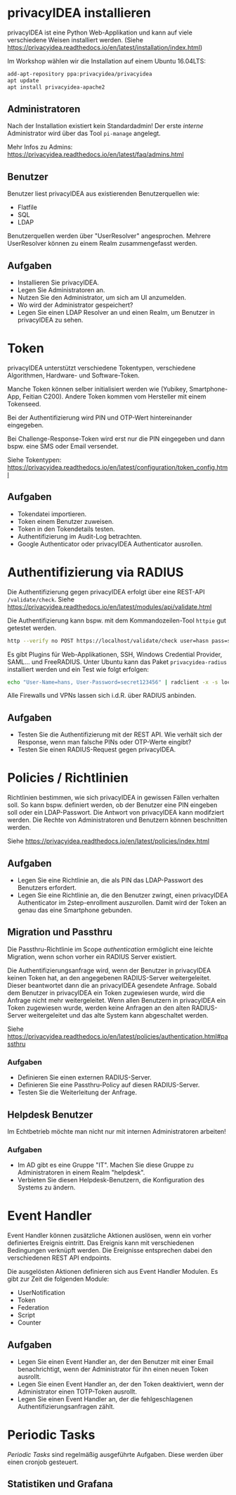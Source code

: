 # privacyIDEA installieren

privacyIDEA ist eine Python Web-Applikation und kann auf viele verschiedene Weisen 
installiert werden.
(Siehe  https://privacyidea.readthedocs.io/en/latest/installation/index.html)

Im Workshop wählen wir die Installation auf einem Ubuntu 16.04LTS:

~~~~bash
add-apt-repository ppa:privacyidea/privacyidea
apt update
apt install privacyidea-apache2
~~~~

## Administratoren

Nach der Installation existiert kein Standardadmin!
Der erste *interne* Administrator wird über das Tool ``pi-manage`` angelegt.

Mehr Infos zu Admins: https://privacyidea.readthedocs.io/en/latest/faq/admins.html

## Benutzer

Benutzer liest privacyIDEA aus existierenden Benutzerquellen wie:

* Flatfile
* SQL
* LDAP

Benutzerquellen werden über "UserResolver" angesprochen. 
Mehrere UserResolver können zu einem Realm zusammengefasst werden.

## Aufgaben

* Installieren Sie privacyIDEA.
* Legen Sie Administratoren an.
* Nutzen Sie den Administrator, um sich am UI anzumelden.
* Wo wird der Administrator gespeichert?
* Legen Sie einen LDAP Resolver an und einen Realm, um Benutzer in privacyIDEA zu sehen.

# Token

privacyIDEA unterstützt verschiedene Tokentypen, verschiedene Algorithmen, Hardware- und Software-Token.

Manche Token können selber initialisiert werden wie (Yubikey, Smartphone-App, Feitian C200).
Andere Token kommen vom Hersteller mit einem Tokenseed.

Bei der Authentifizierung wird PIN und OTP-Wert hintereinander eingegeben.

Bei Challenge-Response-Token wird erst nur die PIN eingegeben und dann bspw. eine SMS oder Email versendet.

Siehe Tokentypen: https://privacyidea.readthedocs.io/en/latest/configuration/token_config.html

## Aufgaben

* Tokendatei importieren.
* Token einem Benutzer zuweisen.
* Token in den Tokendetails testen.
* Authentifizierung im Audit-Log betrachten.
* Google Authenticator oder privacyIDEA Authenticator ausrollen.

# Authentifizierung via RADIUS

Die Authentifizierung gegen privacyIDEA erfolgt über eine REST-API ``/validate/check``.
Siehe https://privacyidea.readthedocs.io/en/latest/modules/api/validate.html

Die Authentifizierung kann bspw. mit dem Kommandozeilen-Tool ``httpie`` gut getestet werden.

~~~~bash
http --verify no POST https://localhost/validate/check user=hasn pass=secret123456
~~~~

Es gibt Plugins für Web-Applikationen, SSH, Windows Credential Provider, SAML... und FreeRADIUS.
Unter Ubuntu kann das Paket ``privacyidea-radius`` installiert werden und ein Test wie folgt erfolgen:

~~~~bash
echo "User-Name=hans, User-Password=secret123456" | radclient -x -s localhost auth testing123
~~~~

Alle Firewalls und VPNs lassen sich i.d.R. über RADIUS anbinden.

## Aufgaben

* Testen Sie die Authentifizierung mit der REST API. 
  Wie verhält sich der Response, wenn man falsche PINs oder OTP-Werte eingibt?
* Testen Sie einen RADIUS-Request gegen privacyIDEA.

# Policies / Richtlinien

Richtlinien bestimmen, wie sich privacyIDEA in gewissen Fällen verhalten soll.
So kann bspw. definiert werden, ob der Benutzer eine PIN eingeben soll oder ein LDAP-Passwort.
Die Antwort von privacyIDEA kann modifziert werden.
Die Rechte von Administratoren und Benutzern können beschnitten werden.

Siehe https://privacyidea.readthedocs.io/en/latest/policies/index.html

## Aufgaben

* Legen Sie eine Richtlinie an, die als PIN das LDAP-Passwort des Benutzers erfordert.
* Legen Sie eine Richtlinie an, die den Benutzer zwingt, einen privacyIDEA Authenticator
  im 2step-enrollment auszurollen. Damit wird der Token an genau das eine Smartphone
  gebunden.

## Migration und Passthru

Die Passthru-Richtlinie im Scope *authentication* ermöglicht eine leichte Migration, wenn schon vorher ein RADIUS Server existiert.

Die Authentifizierungsanfrage wird, wenn der Benutzer in privacyIDEA keinen Token hat, an den angegebenen RADIUS-Server weitergeleitet.
Dieser beantwortet dann die an privacyIDEA gesendete Anfrage. Sobald dem Benutzer in privacyIDEA ein Token zugewiesen wurde, wird die Anfrage
nicht mehr weitergeleitet. Wenn allen Benutzern in privacyIDEA ein Token zugewiesen wurde, werden keine Anfragen an den alten RADIUS-Server
weitergeleitet und das alte System kann abgeschaltet werden.

Siehe https://privacyidea.readthedocs.io/en/latest/policies/authentication.html#passthru

### Aufgaben

* Definieren Sie einen externen RADIUS-Server.
* Definieren Sie eine Passthru-Policy auf diesen RADIUS-Server.
* Testen Sie die Weiterleitung der Anfrage.

## Helpdesk Benutzer

Im Echtbetrieb möchte man nicht nur mit internen Administratoren arbeiten!

### Aufgaben

* Im AD gibt es eine Gruppe "IT". Machen Sie diese Gruppe zu Administratoren in einem Realm "helpdesk".
* Verbieten Sie diesen Helpdesk-Benutzern, die Konfiguration des Systems zu ändern.

# Event Handler

Event Handler können zusätzliche Aktionen auslösen, wenn ein vorher definiertes Ereignis eintritt.
Das Ereignis kann mit verschiedenen Bedingungen verknüpft werden. Die Ereignisse entsprechen dabei 
den verschiedenen REST API endpoints.

Die ausgelösten Aktionen definieren sich aus Event Handler Modulen.
Es gibt zur Zeit die folgenden Module:

* UserNotification
* Token
* Federation
* Script
* Counter

## Aufgaben

* Legen Sie einen Event Handler an, der den Benutzer mit einer Email benachrichtigt, wenn 
  der Administrator für ihn einen neuen Token ausrollt.
* Legen Sie einen Event Handler an, der den Token deaktiviert, wenn der Administrator
  einen TOTP-Token ausrollt.
* Legen Sie einen Event Handler an, der die fehlgeschlagenen Authentifizierungsanfragen zählt.

# Periodic Tasks

*Periodic Tasks* sind regelmäßig ausgeführte Aufgaben. Diese werden über einen cronjob gesteuert.



## Statistiken und Grafana
